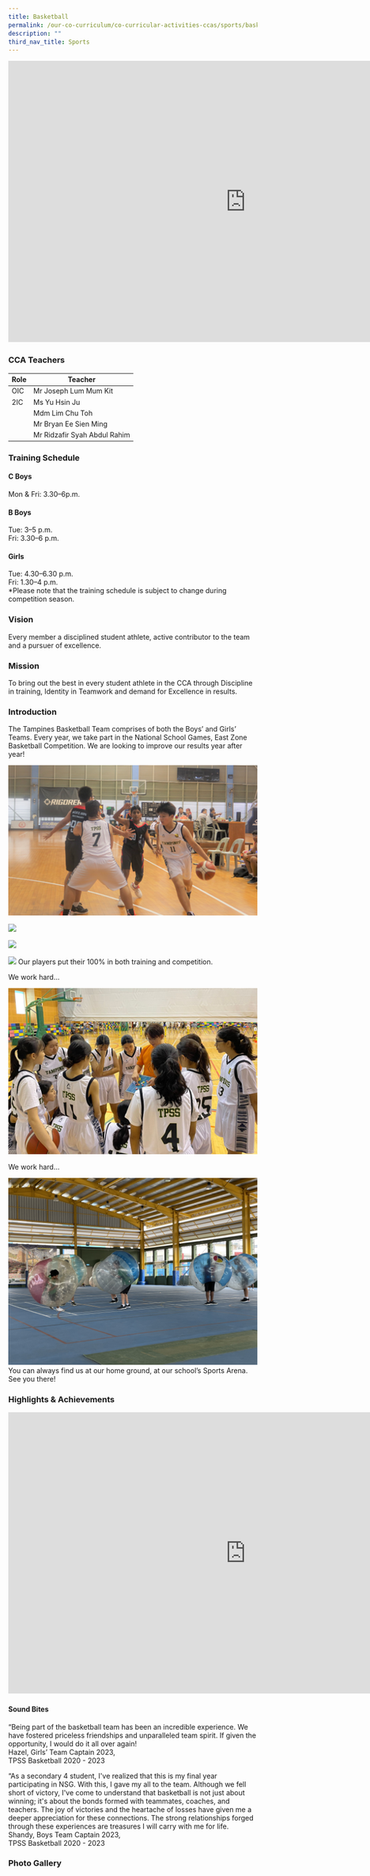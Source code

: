 ```yaml
---
title: Basketball
permalink: /our-co-curriculum/co-curricular-activities-ccas/sports/basketball/
description: ""
third_nav_title: Sports
---
```

<iframe allowfullscreen="true" height="569" width="960" frameborder="0" src="https://docs.google.com/presentation/d/e/2PACX-1vTcCjUNeXjg3kE-dX4x4BMkQkBIrroXkd0432OWBNcVdlwto4Lp2YJygyDMcT5KMh7G59p3AAtqrIdI/embed?start=true&amp;loop=true&amp;delayms=3000"></iframe>

### CCA Teachers 

| Role | Teacher |
|---|---|
| OIC | Mr Joseph Lum Mum Kit |
| 2IC | Ms Yu Hsin Ju |
|  | Mdm Lim Chu Toh |
|  | Mr Bryan Ee Sien Ming |
|  | Mr Ridzafir Syah Abdul Rahim |

### Training Schedule 
#### C Boys 
Mon &amp; Fri: 3.30–6p.m.
#### B Boys
Tue: 3–5 p.m.<br>
Fri: 3.30–6 p.m. 
#### Girls
Tue: 4.30–6.30 p.m.<br>
Fri: 1.30–4 p.m. <br>
*Please note that the training schedule is subject to change during competition season.

### Vision
Every member a disciplined student athlete, active contributor to the team and a pursuer of excellence.

### Mission
To bring out the best in every student athlete in the CCA through Discipline in training, Identity in Teamwork and demand for Excellence in results.

### Introduction
The Tampines Basketball Team comprises of both the Boys’ and Girls’ Teams. Every year, we take part in the National School Games, East Zone Basketball Competition. We are looking to improve our results year after year!

![](/images/basketballpic1.jpg)

![](/images/basektball%20pic2.jpg)

![](/images/basketball%20pic3.jpg)

![](/images/basketball%20pic4.jpg)
Our players put their 100% in both training and competition.

We work hard...

![](/images/basketball%20pic5.jpg)

We work hard...

![](/images/basketball%20pic6.jpg)
You can always find us at our home ground, at our school’s Sports Arena.
See you there!

### Highlights &amp; Achievements

<iframe src="https://docs.google.com/presentation/d/e/2PACX-1vRCfJVJs3R5bfliO3ZaCCtjBPTBc2MAoRRLEJlYi1rUM8q_jM0lW85Fiff8uioQYISmBaJX99WXFWMt/embed?start=true&amp;loop=true&amp;delayms=3000" frameborder="0" width="960" height="569" allowfullscreen="true"></iframe>

#### Sound Bites

“Being part of the basketball team has been an incredible experience. We have fostered priceless friendships and unparalleled team spirit. If given the opportunity, I would do it all over again!<br>
Hazel, Girls’ Team Captain 2023,<br>
TPSS Basketball 2020 - 2023

“As a secondary 4 student, I've realized that this is my final year participating in NSG. With this, I gave my all to the team. Although we fell short of victory, I've come to understand that basketball is not just about winning; it's about the bonds formed with teammates, coaches, and teachers. The joy of victories and the heartache of losses have given me a deeper appreciation for these connections. The strong relationships forged through these experiences are treasures I will carry with me for life.<br>
Shandy, Boys Team Captain 2023,<br>
TPSS Basketball 2020 - 2023

### Photo Gallery